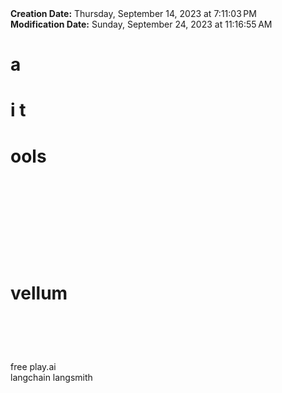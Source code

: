 <div><b>Creation Date:</b> Thursday, September 14, 2023 at 7:11:03 PM<br></div>
<div><b>Modification Date:</b> Sunday, September 24, 2023 at 11:16:55 AM<br></div>
<div><h1>a</h1><h1>i t</h1><h1>ools</h1><h1><br></h1></div>
<div><h1><br></h1></div>
<div><h1>vellum</h1><h1><br></h1></div>
<div>free play.ai<br></div>
<div>langchain langsmith</div>

